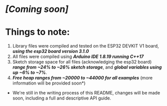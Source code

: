 # ***[Coming soon]***

# Things to note:
1. Library files were compiled and tested on the ESP32 DEVKIT V1 board, ***using the esp32 board version 3.1.0***
2. All files were compiled using ***Arduino IDE 1.8.19 running C++17***
3. Sketch storage space for all files (acknowledging the esp32 board) ***range from ~24% to ~26% sketch storage***, and ***global variables using up ~6% to ~7%***.
4. ***Free heap ranges from ~20000 to ~44000 for all examples*** (more information will be provided soon*)

* We're still in the writing process of this README, changes will be made soon, including a full and descriptive API guide.
